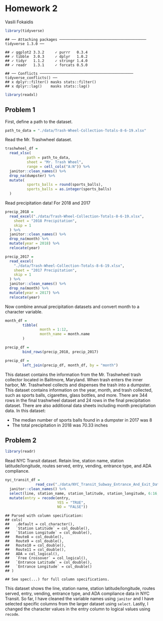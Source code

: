 Homework 2
================
Vasili Fokaidis

``` r
library(tidyverse)
```

    ## ── Attaching packages ──────────────────────────────────────── tidyverse 1.3.0 ──

    ## ✓ ggplot2 3.3.2     ✓ purrr   0.3.4
    ## ✓ tibble  3.0.3     ✓ dplyr   1.0.2
    ## ✓ tidyr   1.1.2     ✓ stringr 1.4.0
    ## ✓ readr   1.3.1     ✓ forcats 0.5.0

    ## ── Conflicts ─────────────────────────────────────────── tidyverse_conflicts() ──
    ## x dplyr::filter() masks stats::filter()
    ## x dplyr::lag()    masks stats::lag()

``` r
library(readxl)
```

## Problem 1

First, define a path to the dataset.

``` r
path_to_data = "./data/Trash-Wheel-Collection-Totals-8-6-19.xlsx"
```

Read the Mr. Trashwheel dataset.

``` r
trashwheel_df =
  read_xlsx(
          path = path_to_data,
          sheet = "Mr. Trash Wheel",
          range = cell_cols("A:N")) %>%
  janitor::clean_names() %>%
  drop_na(dumpster) %>%
  mutate(
          sports_balls = round(sports_balls),
          sports_balls = as.integer(sports_balls)
  )
```

Read precipitation data\! For 2018 and 2017

``` r
precip_2018 =
  read_excel("./data/Trash-Wheel-Collection-Totals-8-6-19.xlsx",
    sheet = "2018 Precipitation",
    skip = 1
  ) %>%
  janitor::clean_names() %>%
  drop_na(month) %>%
  mutate(year = 2018) %>%
  relocate(year)

precip_2017 =
  read_excel(
    "./data/Trash-Wheel-Collection-Totals-8-6-19.xlsx",
    sheet = "2017 Precipitation",
    skip = 1
  ) %>%
  janitor::clean_names() %>%
  drop_na(month) %>%
  mutate(year = 2017) %>%
  relocate(year)
```

Now combine annual precipitation datasets and convert month to a
character variable.

``` r
month_df = 
        tibble(
                month = 1:12,
                month_name = month.name
        )

precip_df = 
        bind_rows(precip_2018, precip_2017)

precip_df =
        left_join(precip_df, month_df, by = "month")
```

This dataset contains the information from the Mr. Trashwheel trash
collector located in Balitmore, Maryland. When trash enters the inner
harbor, Mr. Trashwheel collects and dispenses the trash into a dumpster.
This dataset contains information on the year, month, and trash
collected, such as sports balls, cigarettes, glass bottles, and more.
There are 344 rows in the final trashwheel dataset and 24 rows in the
final precipitation dataset. There are also additional data sheets
including month precipitation data. In this dataset:

  - The median number of sports balls found in a dumpster in 2017 was 8
  - The total precipitation in 2018 was 70.33 inches

## Problem 2

``` r
library(readr)
```

Read NYC Transit dataset. Retain line, station name, station
latitude/longitude, routes served, entry, vending, entrance type, and
ADA compliance.

``` r
nyc_transit_df =
              read_csv("./data/NYC_Transit_Subway_Entrance_And_Exit_Data.csv") %>%
  janitor::clean_names() %>%
  select(line, station_name, station_latitude, station_longitude, 6:16, entry, vending, entrance_type, ada) %>%
  mutate(entry = recode(entry,
                        YES = "TRUE",
                        NO = "FALSE"))
```

    ## Parsed with column specification:
    ## cols(
    ##   .default = col_character(),
    ##   `Station Latitude` = col_double(),
    ##   `Station Longitude` = col_double(),
    ##   Route8 = col_double(),
    ##   Route9 = col_double(),
    ##   Route10 = col_double(),
    ##   Route11 = col_double(),
    ##   ADA = col_logical(),
    ##   `Free Crossover` = col_logical(),
    ##   `Entrance Latitude` = col_double(),
    ##   `Entrance Longitude` = col_double()
    ## )

    ## See spec(...) for full column specifications.

This dataset shows the line, station name, station latitude/longitude,
routes served, entry, vending, entrance type, and ADA compliance data in
NYC Transit. So far, I have cleaned the variable names using `janitor`
and I have selected specific columns from the larger dataset using
`select`. Lastly, I changed the character values in the entry column to
logical values using `recode`.
